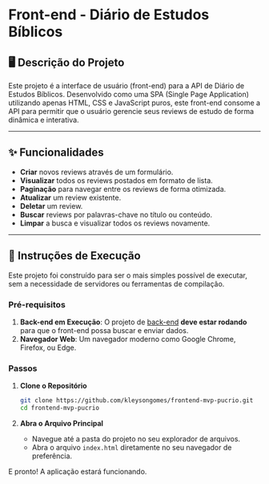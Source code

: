 # Front-end - Diário de Estudos Bíblicos

## 🖥️ Descrição do Projeto

Este projeto é a interface de usuário (front-end) para a API de Diário de Estudos Bíblicos. Desenvolvido como uma SPA (Single Page Application) utilizando apenas HTML, CSS e JavaScript puros, este front-end consome a API para permitir que o usuário gerencie seus reviews de estudo de forma dinâmica e interativa.

---

## ✨ Funcionalidades

* **Criar** novos reviews através de um formulário.
* **Visualizar** todos os reviews postados em formato de lista.
* **Paginação** para navegar entre os reviews de forma otimizada.
* **Atualizar** um review existente.
* **Deletar** um review.
* **Buscar** reviews por palavras-chave no título ou conteúdo.
* **Limpar** a busca e visualizar todos os reviews novamente.

---

## 🚀 Instruções de Execução

Este projeto foi construído para ser o mais simples possível de executar, sem a necessidade de servidores ou ferramentas de compilação.

### Pré-requisitos

1.  **Back-end em Execução**: O projeto de [back-end](https://github.com/kleysongomes/backend-mvp-pucrio.git) **deve estar rodando** para que o front-end possa buscar e enviar dados.
2.  **Navegador Web**: Um navegador moderno como Google Chrome, Firefox, ou Edge.

### Passos

1.  **Clone o Repositório**
    ```bash
    git clone https://github.com/kleysongomes/frontend-mvp-pucrio.git
    cd frontend-mvp-pucrio
    ```

2.  **Abra o Arquivo Principal**
    * Navegue até a pasta do projeto no seu explorador de arquivos.
    * Abra o arquivo `index.html` diretamente no seu navegador de preferência.

E pronto! A aplicação estará funcionando.
